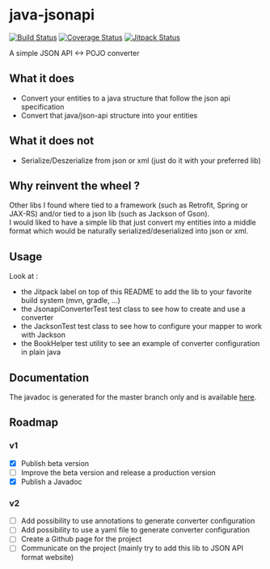# java-jsonapi

[![Build Status](https://travis-ci.org/mbarberot/java-jsonapi.svg?branch=master)](https://travis-ci.org/mbarberot/java-jsonapi)
[![Coverage Status](https://coveralls.io/repos/github/mbarberot/java-jsonapi/badge.svg?branch=master)](https://coveralls.io/github/mbarberot/java-jsonapi?branch=master)
[![Jitpack Status](https://jitpack.io/v/mbarberot/java-jsonapi.svg)](https://jitpack.io/#mbarberot/java-jsonapi)

A simple JSON API <-> POJO converter

## What it does

- Convert your entities to a java structure that follow the json api specification
- Convert that java/json-api structure into your entities

## What it does not

- Serialize/Deszerialize from json or xml (just do it with your preferred lib)

## Why reinvent the wheel ?

Other libs I found where tied to a framework (such as Retrofit, Spring or JAX-RS) and/or tied to a json lib (such as Jackson of Gson).  
I would liked to have a simple lib that just convert my entities into a middle format which would be naturally serialized/deserialized into json or xml.

## Usage

Look at : 

- the Jitpack label on top of this README to add the lib to your favorite build system (mvn, gradle, ...)
- the JsonapiConverterTest test class to see how to create and use a converter
- the JacksonTest test class to see how to configure your mapper to work with Jackson
- the BookHelper test utility to see an example of converter configuration in plain java

## Documentation

The javadoc is generated for the master branch only and is available [here](https://mbarberot.github.io/java-jsonapi/javadoc/).

## Roadmap

### v1

- [x] Publish beta version
- [ ] Improve the beta version and release a production version
- [x] Publish a Javadoc

### v2

- [ ] Add possibility to use annotations to generate converter configuration
- [ ] Add possibility to use a yaml file to generate converter configuration
- [ ] Create a Github page for the project
- [ ] Communicate on the project (mainly try to add this lib to JSON API format website)
